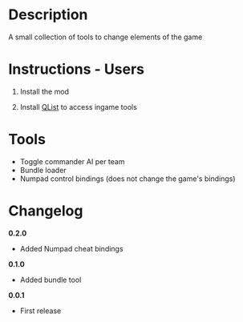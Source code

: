 # Description

A small collection of tools to change elements of the game

# Instructions - Users

1. Install the mod

2. Install <a href="https://github.com/dodad-2/QList">QList</a> to access ingame tools

# Tools

- Toggle commander AI per team
- Bundle loader
- Numpad control bindings (does not change the game's bindings)

# Changelog

**0.2.0**

- Added Numpad cheat bindings

**0.1.0**

- Added bundle tool

**0.0.1**

- First release
